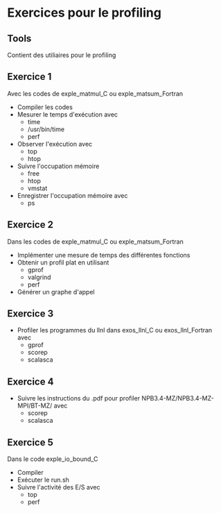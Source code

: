 # Exercices pour le profiling

## Tools 

Contient des utiliaires pour le profiling

## Exercice 1

Avec les codes de exple_matmul_C ou exple_matsum_Fortran

- Compiler les codes
- Mesurer le temps d'exécution avec 
    - time
    - /usr/bin/time 
    - perf
- Observer l'exécution avec 
    - top 
    - htop
- Suivre l'occupation mémoire 
    - free 
    - htop 
    - vmstat
- Enregistrer l'occupation mémoire avec 
    - ps

## Exercice 2

Dans les codes de exple_matmul_C ou exple_matsum_Fortran

- Implémenter une mesure de temps des différentes fonctions 
- Obtenir un profil plat en utilisant 
    - gprof
    - valgrind 
    - perf
- Générer un graphe d'appel

## Exercice 3 

- Profiler les programmes du llnl dans exos_llnl_C ou exos_llnl_Fortran avec 
    - gprof
    - scorep
    - scalasca

## Exercice 4 

- Suivre les instructions du .pdf pour profiler NPB3.4-MZ/NPB3.4-MZ-MPI/BT-MZ/ avec 
    - scorep
    - scalasca

## Exercice 5

Dans le code exple_io_bound_C 

- Compiler 
- Exécuter le run.sh
- Suivre l'activité des E/S avec 
    - top
    - perf


